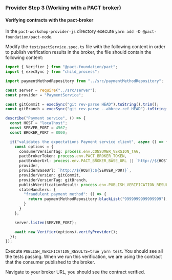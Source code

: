 ### Provider Step 3 (Working with a PACT broker)

#### Verifying contracts with the pact-broker

In the `pact-workshop-provider-js` directory execute `yarn add -D @pact-foundation/pact-node`.

Modify the `test/pactService.spec.ts` file with the following content in order to publish verification results in
the broker, the file should contain the following content:

```typescript
import { Verifier } from "@pact-foundation/pact";
import { execSync } from "child_process";

import paymentMethodRepository from "../src/paymentMethodRepository";

const server = require("../src/server");
const provider = "PaymentService";

const gitCommit = execSync("git rev-parse HEAD").toString().trim();
const gitBranch = execSync("git rev-parse --abbrev-ref HEAD").toString().trim();

describe("Payment service", () => {
  const HOST = "localhost";
  const SERVER_PORT = 4567;
  const BROKER_PORT = 8000;

  it("validates the expectations Payment service client", async () => {
    const options = {
      consumerVersionTag: process.env.CONSUMER_VERSION_TAG,
      pactBrokerToken: process.env.PACT_BROKER_TOKEN,
      pactBrokerUrl: process.env.PACT_BROKER_BASE_URL || `http://${HOST}:${BROKER_PORT}`,
      provider,
      providerBaseUrl: `http://${HOST}:${SERVER_PORT}`,
      providerVersion: gitCommit,
      providerVersionTag: gitBranch,
      publishVerificationResult: process.env.PUBLISH_VERIFICATION_RESULTS === "true",
      stateHandlers: {
        "fraudulent payment method": () => {
          return paymentMethodRepository.blackList("9999999999999999");
        }
      }
    };

    server.listen(SERVER_PORT);

    await new Verifier(options).verifyProvider();
  });
});
```

Execute `PUBLISH_VERIFICATION_RESULTS=true yarn test`. You should see all the tests passing.
When we run this verification, we are using the contract that the consumer published to the broker.

Navigate to your broker URL, you should see the contract verified.
